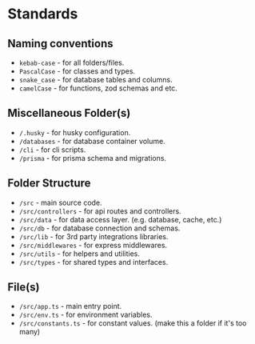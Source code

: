 # Standards

## Naming conventions

- `kebab-case` - for all folders/files.
- `PascalCase` - for classes and types.
- `snake_case` - for database tables and columns.
- `camelCase` - for functions, zod schemas and etc.

## Miscellaneous Folder(s)

- `/.husky` - for husky configuration.
- `/databases` - for database container volume.
- `/cli` - for cli scripts.
- `/prisma` - for prisma schema and migrations.

## Folder Structure

- `/src` - main source code.
- `/src/controllers` - for api routes and controllers.
- `/src/data` - for data access layer. (e.g. database, cache, etc.)
- `/src/db` - for database connection and schemas.
- `/src/lib` - for 3rd party integrations libraries.
- `/src/middlewares` - for express middlewares.
- `/src/utils` - for helpers and utilities.
- `/src/types` - for shared types and interfaces.

## File(s)

- `/src/app.ts` - main entry point.
- `/src/env.ts` - for environment variables.
- `/src/constants.ts` - for constant values. (make this a folder if it's too many)